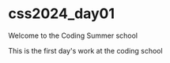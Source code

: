 # css2024_day01


Welcome to the Coding Summer school

This is the first day's work at the coding school 

